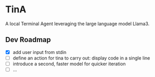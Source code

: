 # TinA
A local Terminal Agent leveraging the large language model Llama3.

## Dev Roadmap
- [x] add user input from stdin
- [ ] define an action for tina to carry out: display code in a single line
- [ ] introduce a second, faster model for quicker iteration
- [ ] ...

